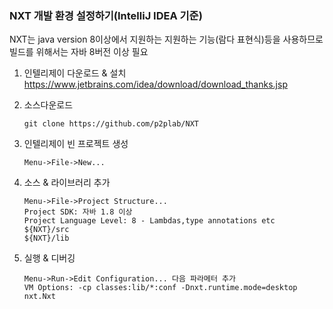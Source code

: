 
### NXT 개발 환경 설정하기(IntelliJ IDEA 기준)


NXT는 java version 8이상에서 지원하는 지원하는 기능(람다 표현식)등을 사용하므로 빌드를 위해서는 자바 8버전 이상 필요


1. 인텔리제이 다운로드 & 설치
https://www.jetbrains.com/idea/download/download_thanks.jsp


2. 소스다운로드

	```
	git clone https://github.com/p2plab/NXT

	```

3. 인텔리제이 빈 프로젝트 생성

	```
	Menu->File->New...
	```
4. 소스 & 라이브러리 추가
	
	```
	Menu->File->Project Structure...
	Project SDK: 자바 1.8 이상
	Project Language Level: 8 - Lambdas,type annotations etc
	${NXT}/src
	${NXT}/lib
	```
5. 실행 & 디버깅 

	```
	Menu->Run->Edit Configuration... 다음 파라메터 추가
	VM Options: -cp classes:lib/*:conf -Dnxt.runtime.mode=desktop nxt.Nxt
	```







